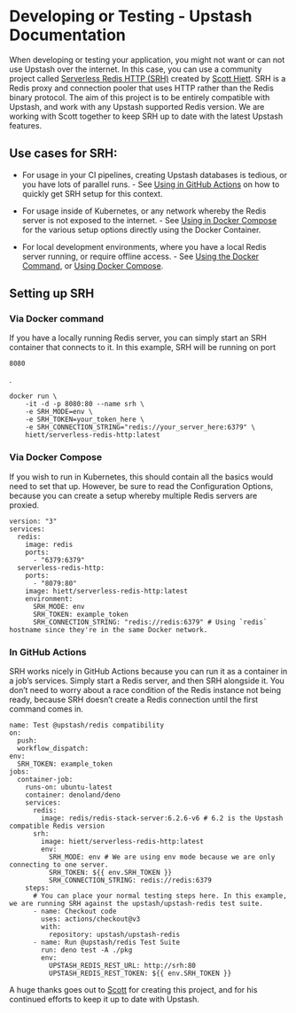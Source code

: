 # Developing or Testing - Upstash Documentation

When developing or testing your application, you might not want or can not use Upstash over the internet. In this case, you can use a community project called [Serverless Redis HTTP (SRH)](https://github.com/hiett/serverless-redis-http) created by [Scott Hiett](https://x.com/hiettdigital). SRH is a Redis proxy and connection pooler that uses HTTP rather than the Redis binary protocol. The aim of this project is to be entirely compatible with Upstash, and work with any Upstash supported Redis version. We are working with Scott together to keep SRH up to date with the latest Upstash features.

## Use cases for SRH:

-   For usage in your CI pipelines, creating Upstash databases is tedious, or you have lots of parallel runs.  -   See [Using in GitHub Actions](#in-github-actions) on how to quickly get SRH setup for this context.
    
-   For usage inside of Kubernetes, or any network whereby the Redis server is not exposed to the internet.  -   See [Using in Docker Compose](#via-docker-compose) for the various setup options directly using the Docker Container.
    
-   For local development environments, where you have a local Redis server running, or require offline access.  -   See [Using the Docker Command](#via-docker-command), or [Using Docker Compose](#via-docker-compose).

## Setting up SRH

### Via Docker command

If you have a locally running Redis server, you can simply start an SRH container that connects to it. In this example, SRH will be running on port 
```
8080
```
.

```
docker run \
    -it -d -p 8080:80 --name srh \
    -e SRH_MODE=env \
    -e SRH_TOKEN=your_token_here \
    -e SRH_CONNECTION_STRING="redis://your_server_here:6379" \
    hiett/serverless-redis-http:latest

```

### Via Docker Compose

If you wish to run in Kubernetes, this should contain all the basics would need to set that up. However, be sure to read the Configuration Options, because you can create a setup whereby multiple Redis servers are proxied.

```
version: "3"
services:
  redis:
    image: redis
    ports:
      - "6379:6379"
  serverless-redis-http:
    ports:
      - "8079:80"
    image: hiett/serverless-redis-http:latest
    environment:
      SRH_MODE: env
      SRH_TOKEN: example_token
      SRH_CONNECTION_STRING: "redis://redis:6379" # Using `redis` hostname since they're in the same Docker network.

```

### In GitHub Actions

SRH works nicely in GitHub Actions because you can run it as a container in a job’s services. Simply start a Redis server, and then SRH alongside it. You don’t need to worry about a race condition of the Redis instance not being ready, because SRH doesn’t create a Redis connection until the first command comes in.

```
name: Test @upstash/redis compatibility
on:
  push:
  workflow_dispatch:
env:
  SRH_TOKEN: example_token
jobs:
  container-job:
    runs-on: ubuntu-latest
    container: denoland/deno
    services:
      redis:
        image: redis/redis-stack-server:6.2.6-v6 # 6.2 is the Upstash compatible Redis version
      srh:
        image: hiett/serverless-redis-http:latest
        env:
          SRH_MODE: env # We are using env mode because we are only connecting to one server.
          SRH_TOKEN: ${{ env.SRH_TOKEN }}
          SRH_CONNECTION_STRING: redis://redis:6379
    steps:
      # You can place your normal testing steps here. In this example, we are running SRH against the upstash/upstash-redis test suite.
      - name: Checkout code
        uses: actions/checkout@v3
        with:
          repository: upstash/upstash-redis
      - name: Run @upstash/redis Test Suite
        run: deno test -A ./pkg
        env:
          UPSTASH_REDIS_REST_URL: http://srh:80
          UPSTASH_REDIS_REST_TOKEN: ${{ env.SRH_TOKEN }}

```

A huge thanks goes out to [Scott](https://hiett.dev/) for creating this project, and for his continued efforts to keep it up to date with Upstash.